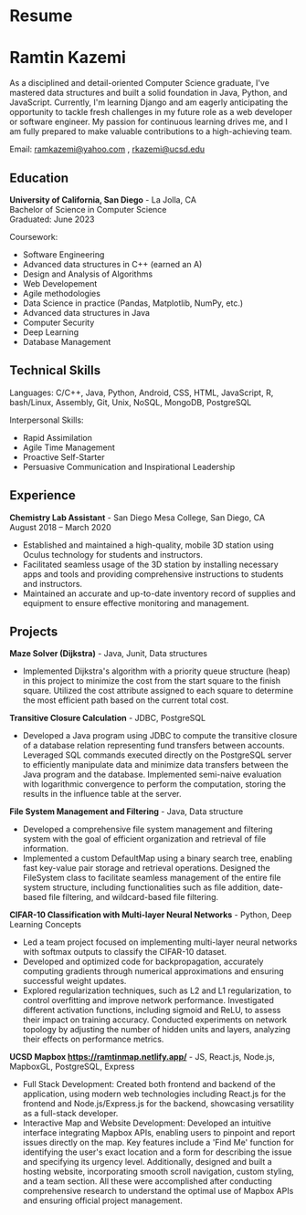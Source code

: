 # Resume

# Ramtin Kazemi

As a disciplined and detail-oriented Computer Science graduate, I've mastered data structures and built a solid foundation in Java, Python, and JavaScript. Currently, I'm learning Django and am eagerly anticipating the opportunity to tackle fresh challenges in my future role as a web developer or software engineer. My passion for continuous learning drives me, and I am fully prepared to make valuable contributions to a high-achieving team.

Email: ramkazemi@yahoo.com , rkazemi@ucsd.edu


## Education

**University of California, San Diego** - La Jolla, CA  
Bachelor of Science in Computer Science  
Graduated: June 2023

Coursework:
- Software Engineering
- Advanced data structures in C++ (earned an A)
- Design and Analysis of Algorithms
- Web Developement
- Agile methodologies
- Data Science in practice (Pandas, Matplotlib, NumPy, etc.)
- Advanced data structures in Java
- Computer Security
- Deep Learning
- Database Management

## Technical Skills

Languages: C/C++, Java, Python, Android, CSS, HTML, JavaScript, R, bash/Linux, Assembly, Git, Unix, NoSQL, MongoDB, PostgreSQL

Interpersonal Skills:
- Rapid Assimilation
- Agile Time Management
- Proactive Self-Starter
- Persuasive Communication and Inspirational Leadership

## Experience

**Chemistry Lab Assistant** - San Diego Mesa College, San Diego, CA  
August 2018 – March 2020

- Established and maintained a high-quality, mobile 3D station using Oculus technology for students and instructors.
- Facilitated seamless usage of the 3D station by installing necessary apps and tools and providing comprehensive instructions to students and instructors.
- Maintained an accurate and up-to-date inventory record of supplies and equipment to ensure effective monitoring and management.

## Projects

**Maze Solver (Dijkstra)** - Java, Junit, Data structures

- Implemented Dijkstra's algorithm with a priority queue structure (heap) in this project to minimize the cost from the start square to the finish square. Utilized the cost attribute assigned to each square to determine the most efficient path based on the current total cost.

**Transitive Closure Calculation** - JDBC, PostgreSQL

- Developed a Java program using JDBC to compute the transitive closure of a database relation representing fund transfers between accounts. Leveraged SQL commands executed directly on the PostgreSQL server to efficiently manipulate data and minimize data transfers between the Java program and the database. Implemented semi-naive evaluation with logarithmic convergence to perform the computation, storing the results in the influence table at the server.

**File System Management and Filtering** - Java, Data structure

- Developed a comprehensive file system management and filtering system with the goal of efficient organization and retrieval of file information.
- Implemented a custom DefaultMap using a binary search tree, enabling fast key-value pair storage and retrieval operations. Designed the FileSystem class to facilitate seamless management of the entire file system structure, including functionalities such as file addition, date-based file filtering, and wildcard-based file filtering.

**CIFAR-10 Classification with Multi-layer Neural Networks** - Python, Deep Learning Concepts

- Led a team project focused on implementing multi-layer neural networks with softmax outputs to classify the CIFAR-10 dataset.
- Developed and optimized code for backpropagation, accurately computing gradients through numerical approximations and ensuring successful weight updates.
- Explored regularization techniques, such as L2 and L1 regularization, to control overfitting and improve network performance. Investigated different activation functions, including sigmoid and ReLU, to assess their impact on training accuracy. Conducted experiments on network topology by adjusting the number of hidden units and layers, analyzing their effects on performance metrics.

**UCSD Mapbox https://ramtinmap.netlify.app/** - JS, React.js, Node.js, MapboxGL, PostgreSQL, Express

- Full Stack Development: Created both frontend and backend of the application, using modern web technologies including React.js for the frontend and Node.js/Express.js for the backend, showcasing versatility as a full-stack developer.
- Interactive Map and Website Development: Developed an intuitive interface integrating Mapbox APIs, enabling users to pinpoint and report issues directly on the map. Key features include a 'Find Me' function for identifying the user's exact location and a form for describing the issue and specifying its urgency level. Additionally, designed and built a hosting website, incorporating smooth scroll navigation, custom styling, and a team section. All these were accomplished after conducting comprehensive research to understand the optimal use of Mapbox APIs and ensuring official project management.

